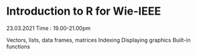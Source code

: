 # Introduction to R for Wie-IEEE
23.03.2021 Time : 19.00-21.00pm

Vectors, lists, data frames, matrices
Indexing
Displaying graphics
Built-in functions
